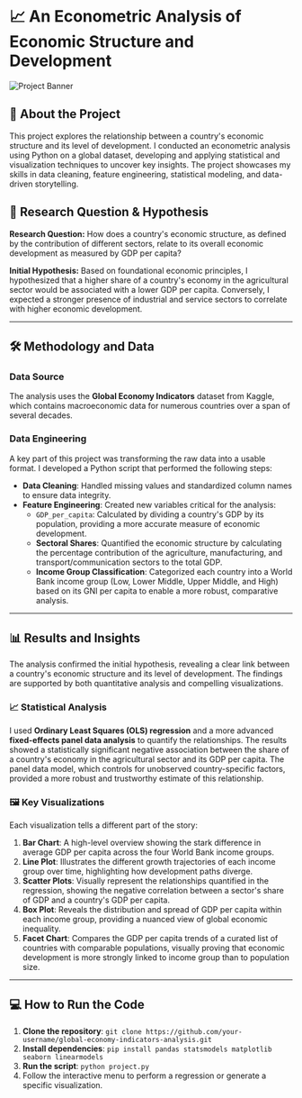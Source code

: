 
# 📈 An Econometric Analysis of Economic Structure and Development

![Project Banner](link/to/your/banner.png)

## 📌 About the Project

This project explores the relationship between a country's economic structure and its level of development. I conducted an econometric analysis using Python on a global dataset, developing and applying statistical and visualization techniques to uncover key insights. The project showcases my skills in data cleaning, feature engineering, statistical modeling, and data-driven storytelling.

## 🚀 Research Question & Hypothesis

**Research Question:** How does a country's economic structure, as defined by the contribution of different sectors, relate to its overall economic development as measured by GDP per capita?

**Initial Hypothesis:** Based on foundational economic principles, I hypothesized that a higher share of a country's economy in the agricultural sector would be associated with a lower GDP per capita. Conversely, I expected a stronger presence of industrial and service sectors to correlate with higher economic development.

---

## 🛠️ Methodology and Data

### Data Source
The analysis uses the **Global Economy Indicators** dataset from Kaggle, which contains macroeconomic data for numerous countries over a span of several decades.

### Data Engineering
A key part of this project was transforming the raw data into a usable format. I developed a Python script that performed the following steps:
- **Data Cleaning**: Handled missing values and standardized column names to ensure data integrity.
- **Feature Engineering**: Created new variables critical for the analysis:
    - `GDP_per_capita`: Calculated by dividing a country's GDP by its population, providing a more accurate measure of economic development.
    - **Sectoral Shares**: Quantified the economic structure by calculating the percentage contribution of the agriculture, manufacturing, and transport/communication sectors to the total GDP.
    - **Income Group Classification**: Categorized each country into a World Bank income group (Low, Lower Middle, Upper Middle, and High) based on its GNI per capita to enable a more robust, comparative analysis.

---

## 📊 Results and Insights

The analysis confirmed the initial hypothesis, revealing a clear link between a country's economic structure and its level of development. The findings are supported by both quantitative analysis and compelling visualizations.

### 📈 Statistical Analysis
I used **Ordinary Least Squares (OLS) regression** and a more advanced **fixed-effects panel data analysis** to quantify the relationships. The results showed a statistically significant negative association between the share of a country's economy in the agricultural sector and its GDP per capita. The panel data model, which controls for unobserved country-specific factors, provided a more robust and trustworthy estimate of this relationship.

### 🖼️ Key Visualizations
Each visualization tells a different part of the story:

1.  **Bar Chart**: A high-level overview showing the stark difference in average GDP per capita across the four World Bank income groups. 
2.  **Line Plot**: Illustrates the different growth trajectories of each income group over time, highlighting how development paths diverge. 
3.  **Scatter Plots**: Visually represent the relationships quantified in the regression, showing the negative correlation between a sector's share of GDP and a country's GDP per capita. 
4.  **Box Plot**: Reveals the distribution and spread of GDP per capita within each income group, providing a nuanced view of global economic inequality. 
5.  **Facet Chart**: Compares the GDP per capita trends of a curated list of countries with comparable populations, visually proving that economic development is more strongly linked to income group than to population size. 

---

## 💻 How to Run the Code

1.  **Clone the repository**: `git clone https://github.com/your-username/global-economy-indicators-analysis.git`
2.  **Install dependencies**: `pip install pandas statsmodels matplotlib seaborn linearmodels`
3.  **Run the script**: `python project.py`
4.  Follow the interactive menu to perform a regression or generate a specific visualization.
